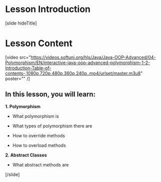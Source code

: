 # Lesson Introduction

[slide hideTitle]

# Lesson Content

[video src="https://videos.softuni.org/hls/Java/Java-OOP-Advanced/04-Polymorphism/EN/interactive-java-oop-advanced-polymorphism-1-2-Introduction-Table-of-contents-,1080p,720p,480p,360p,240p,.mp4/urlset/master.m3u8" poster="" /]

## In this lesson, you will learn:

**1. Polymorphism**

- What polymorphism is

- What types of polymorphism there are

- How to override methods

- How to overload methods

**2. Abstract Classes**

- What abstract methods are 
    
[/slide]

